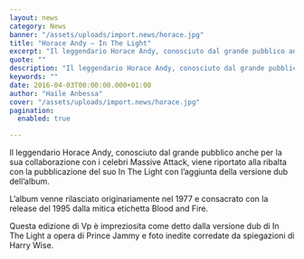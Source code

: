 ```yaml
---
layout: news
category: News
banner: "/assets/uploads/import.news/horace.jpg"
title: "Horace Andy – In The Light"
excerpt: "Il leggendario Horace Andy, conosciuto dal grande pubblico anche per la sua collaborazione con i celebri Massive Attack, viene riportato alla ribalta con la pubblicazione del suo In The Light con l’aggiunta della versione dub dell’album. L’album venne rilasciato originariamente nel 1977 e consacrato con la release del 1995 dalla mitica etichetta Blood and Fire. [&hellip"
quote: ""
description: "Il leggendario Horace Andy, conosciuto dal grande pubblico anche per la sua collaborazione con i celebri Massive Attack, viene riportato alla ribalta con la pubblicazione del suo In The Light con l’aggiunta della versione dub dell’album. L’album venne rilasciato originariamente nel 1977 e consacrato con la release del 1995 dalla mitica etichetta Blood and Fire. [&hellip"
keywords: ""
date: 2016-04-03T00:00:00.000+01:00
author: "Haile Anbessa"
cover: "/assets/uploads/import.news/horace.jpg"
pagination:
  enabled: true

---
```


  
Il leggendario Horace Andy, conosciuto dal grande pubblico anche per la sua collaborazione con i celebri Massive Attack, viene riportato alla ribalta con la pubblicazione del suo In The Light con l’aggiunta della versione dub dell’album.

L’album venne rilasciato originariamente nel 1977 e consacrato con la release del 1995 dalla mitica etichetta Blood and Fire.

Questa edizione di Vp è impreziosita come detto dalla versione dub di In The Light a opera di Prince Jammy e foto inedite corredate da spiegazioni di Harry Wise.